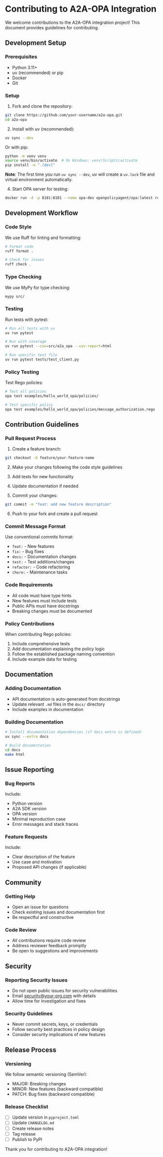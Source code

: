 # Contributing to A2A-OPA Integration

We welcome contributions to the A2A-OPA integration project! This document provides guidelines for contributing.

## Development Setup

### Prerequisites

- Python 3.11+
- uv (recommended) or pip
- Docker
- Git

### Setup

1. Fork and clone the repository:
```bash
git clone https://github.com/your-username/a2a-opa.git
cd a2a-opa
```

2. Install with uv (recommended):
```bash
uv sync --dev
```

Or with pip:
```bash
python -m venv venv
source venv/bin/activate  # On Windows: venv\Scripts\activate
pip install -e ".[dev]"
```

**Note**: The first time you run `uv sync --dev`, uv will create a `uv.lock` file and virtual environment automatically.

4. Start OPA server for testing:
```bash
docker run -d -p 8181:8181 --name opa-dev openpolicyagent/opa:latest run --server --addr=0.0.0.0:8181
```

## Development Workflow

### Code Style

We use Ruff for linting and formatting:

```bash
# Format code
ruff format .

# Check for issues
ruff check .
```

### Type Checking

We use MyPy for type checking:

```bash
mypy src/
```

### Testing

Run tests with pytest:

```bash
# Run all tests with uv
uv run pytest

# Run with coverage
uv run pytest --cov=src/a2a_opa --cov-report=html

# Run specific test file
uv run pytest tests/test_client.py
```

### Policy Testing

Test Rego policies:

```bash
# Test all policies
opa test examples/hello_world_opa/policies/

# Test specific policy
opa test examples/hello_world_opa/policies/message_authorization.rego
```

## Contribution Guidelines

### Pull Request Process

1. Create a feature branch:
```bash
git checkout -b feature/your-feature-name
```

2. Make your changes following the code style guidelines

3. Add tests for new functionality

4. Update documentation if needed

5. Commit your changes:
```bash
git commit -m "feat: add new feature description"
```

6. Push to your fork and create a pull request

### Commit Message Format

Use conventional commits format:

- `feat:` - New features
- `fix:` - Bug fixes
- `docs:` - Documentation changes
- `test:` - Test additions/changes
- `refactor:` - Code refactoring
- `chore:` - Maintenance tasks

### Code Requirements

- All code must have type hints
- New features must include tests
- Public APIs must have docstrings
- Breaking changes must be documented

### Policy Contributions

When contributing Rego policies:

1. Include comprehensive tests
2. Add documentation explaining the policy logic
3. Follow the established package naming convention
4. Include example data for testing

## Documentation

### Adding Documentation

- API documentation is auto-generated from docstrings
- Update relevant `.md` files in the `docs/` directory
- Include examples in documentation

### Building Documentation

```bash
# Install documentation dependencies (if docs extra is defined)
uv sync --extra docs

# Build documentation
cd docs
make html
```

## Issue Reporting

### Bug Reports

Include:
- Python version
- A2A SDK version
- OPA version
- Minimal reproduction case
- Error messages and stack traces

### Feature Requests

Include:
- Clear description of the feature
- Use case and motivation
- Proposed API changes (if applicable)

## Community

### Getting Help

- Open an issue for questions
- Check existing issues and documentation first
- Be respectful and constructive

### Code Review

- All contributions require code review
- Address reviewer feedback promptly
- Be open to suggestions and improvements

## Security

### Reporting Security Issues

- Do not open public issues for security vulnerabilities
- Email security@your-org.com with details
- Allow time for investigation and fixes

### Security Guidelines

- Never commit secrets, keys, or credentials
- Follow security best practices in policy design
- Consider security implications of new features

## Release Process

### Versioning

We follow semantic versioning (SemVer):
- MAJOR: Breaking changes
- MINOR: New features (backward compatible)
- PATCH: Bug fixes (backward compatible)

### Release Checklist

- [ ] Update version in `pyproject.toml`
- [ ] Update `CHANGELOG.md`
- [ ] Create release notes
- [ ] Tag release
- [ ] Publish to PyPI

Thank you for contributing to A2A-OPA integration!